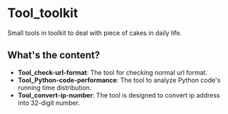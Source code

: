 # Tool_toolkit
Small tools in toolkit to deal with piece of cakes in daily life.

## What's the content?
- **Tool_check-url-format**: The tool for checking normal url format.
- **Tool_Python-code-performance**: The tool to analyze Python code's running time distribution.
- **Tool_convert-ip-number**: The tool is designed to convert ip address into 32-digit number.
